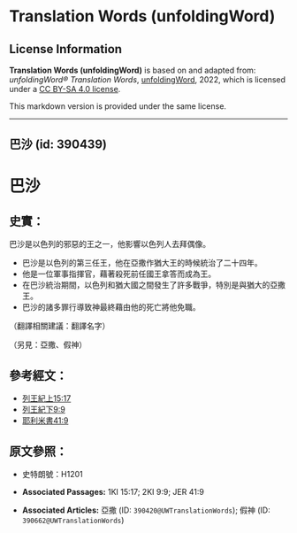 # Translation Words (unfoldingWord)

## License Information

**Translation Words (unfoldingWord)** is based on and adapted from: _unfoldingWord® Translation Words_, [unfoldingWord](https://unfoldingword.org/utw), 2022, which is licensed under a [CC BY-SA 4.0 license](https://creativecommons.org/licenses/by-sa/4.0/legalcode.en).

This markdown version is provided under the same license.



--------------------------------

## 巴沙 (id: 390439)

巴沙
==

史實：
---

巴沙是以色列的邪惡的王之一，他影響以色列人去拜偶像。

* 巴沙是以色列的第三任王，他在亞撒作猶大王的時候統治了二十四年。
* 他是一位軍事指揮官，藉著殺死前任國王拿答而成為王。
* 在巴沙統治期間，以色列和猶大國之間發生了許多戰爭，特別是與猶大的亞撒王。
* 巴沙的諸多罪行導致神最終藉由他的死亡將他免職。

（翻譯相關建議：翻譯名字）

（另見：亞撒、假神）

參考經文：
-----

* [列王紀上15:17](https://ref.ly/1Kgs15:17)
* [列王紀下9:9](https://ref.ly/2Kgs9:9)
* [耶利米書41:9](https://ref.ly/Jer41:9)

原文參照：
-----

* 史特朗號：H1201

* **Associated Passages:** 1KI 15:17; 2KI 9:9; JER 41:9
* **Associated Articles:** 亞撒 (ID: `390420@UWTranslationWords`); 假神 (ID: `390662@UWTranslationWords`)

